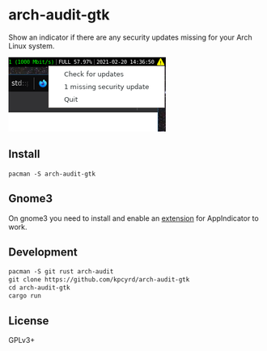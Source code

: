 # arch-audit-gtk

Show an indicator if there are any security updates missing for your Arch Linux
system.

![screenshot](docs/arch-audit-gtk.png)

## Install

    pacman -S arch-audit-gtk

## Gnome3

On gnome3 you need to install and enable an
[extension](https://extensions.gnome.org/extension/615/appindicator-support/)
for AppIndicator to work.

## Development

    pacman -S git rust arch-audit
    git clone https://github.com/kpcyrd/arch-audit-gtk
    cd arch-audit-gtk
    cargo run

## License

GPLv3+
